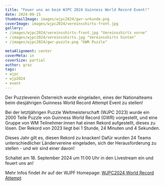 ```yaml
---
title: "Feuer uns an beim WJPC 2024 Guinness World Record Event!"
date: 2024-09-15
thumbnailImage: images/wjpc2024/gwr-urkunde.png
coverImage: images/wjpc2024/vereinsshirts-front.jpg
gallery:
- /images/wjpc2024/vereinsshirts-front.jpg "Vereinsshirts vorne"
- /images/wjpc2024/vereinsshirts.jpg "Vereinsshirts hinten"
- /images/wjpc2024/gwr-puzzle.png "GWR Puzzle"

metaAlignment: center
coverMeta: in
coverSize: partial
author: graz
tags:
- wjpc
- wjp2024
- event
---
```


Der Puzzleverein Österreich wurde eingeladen, eines der Nationalteams beim diesjährigen Guinness World Record Attempt Event zu stellen!
<!--more--> 
Bei der letztjährigen Puzzle Weltmeisterschaft (WJPC 2023) wurde ein 2000 Teile Puzzle von Guinness World Record (GWR) vorgestellt, und eine Gruppe von WM Teilnehmer:innen hat einen Rekord aufgestellt, dieses zu lösen. Der Rekord von 2023 liegt bei 1 Stunde, 24 Minuten und 4 Sekunden.

Dieses Jahr gilt es, diesen Rekord zu knacken! Dafür wurden 24 Teams unterschiedlicher Ländervereine eingeladen, sich der Herausforderung zu stellen - und wir sind einer davon!

Schaltet am 18. September 2024 um 11:00 Uhr in den Livestream ein und feuert uns an!


Mehr Infos findet ihr auf der WJPF Homepage: [WJPC2024 World Record Attempt](https://www.worldjigsawpuzzle.org/wjpc/2024/guinnessworldrecord)

